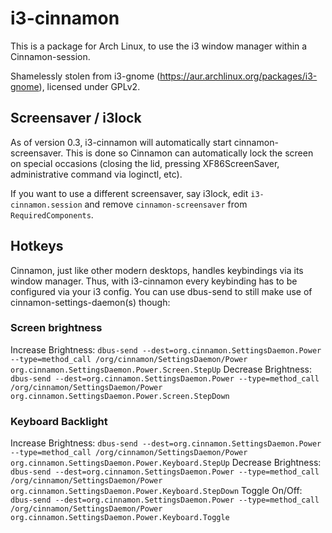 i3-cinnamon
===========

This is a package for Arch Linux, to use the i3 window manager within a Cinnamon-session.

Shamelessly stolen from i3-gnome (https://aur.archlinux.org/packages/i3-gnome), licensed under GPLv2.

## Screensaver / i3lock
As of version 0.3, i3-cinnamon will automatically start cinnamon-screensaver. This is done so Cinnamon can automatically lock the screen on special occasions (closing the lid, pressing XF86ScreenSaver, administrative command via loginctl, etc).

If you want to use a different screensaver, say i3lock, edit `i3-cinnamon.session` and remove `cinnamon-screensaver` from `RequiredComponents`.

## Hotkeys
Cinnamon, just like other modern desktops, handles keybindings via its window manager. Thus, with i3-cinnamon every keybinding has to be configured via your i3 config. You can use dbus-send to still make use of cinnamon-settings-daemon(s) though:

### Screen brightness
Increase Brightness:
`dbus-send --dest=org.cinnamon.SettingsDaemon.Power --type=method_call /org/cinnamon/SettingsDaemon/Power org.cinnamon.SettingsDaemon.Power.Screen.StepUp`
Decrease Brightness:
`dbus-send --dest=org.cinnamon.SettingsDaemon.Power --type=method_call /org/cinnamon/SettingsDaemon/Power org.cinnamon.SettingsDaemon.Power.Screen.StepDown`

### Keyboard Backlight
Increase Brightness:
`dbus-send --dest=org.cinnamon.SettingsDaemon.Power --type=method_call /org/cinnamon/SettingsDaemon/Power org.cinnamon.SettingsDaemon.Power.Keyboard.StepUp`
Decrease Brightness:
`dbus-send --dest=org.cinnamon.SettingsDaemon.Power --type=method_call /org/cinnamon/SettingsDaemon/Power org.cinnamon.SettingsDaemon.Power.Keyboard.StepDown`
Toggle On/Off:
`dbus-send --dest=org.cinnamon.SettingsDaemon.Power --type=method_call /org/cinnamon/SettingsDaemon/Power org.cinnamon.SettingsDaemon.Power.Keyboard.Toggle`
